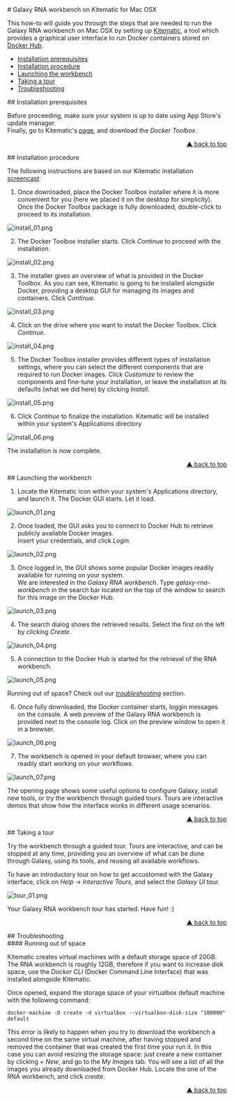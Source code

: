 <div id="top"/>
# Galaxy RNA workbench on Kitematic for Mac OSX

This how-to will guide you through the steps that are needed to run the Galaxy RNA workbench on Mac OSX by setting up [Kitematic](https://kitematic.com), a tool which provides a graphical user interface to run Docker containers stored on [Docker Hub](https://hub.docker.com/).

- [Installation prerequisites](#toc-prerequisites)
- [Installation procedure](#toc-install)
- [Launching the workbench](#toc-launch)
- [Taking a tour](#toc-tour)
- [Troubleshooting](#toc-troubleshooting)

<div id="toc-prerequisites"/>
## Installation prerequisites

Before proceeding, make sure your system is up to date using App Store's update manager.  
Finally, go to Kitematic's [page](https://kitematic.com/), and download the *Docker Toolbox*.
<p align="right"><a href="#top">&#x25B2; back to top</a></p>

<div id="toc-install"/>
## Installation procedure

The following instructions are based on our Kitematic installation [screencast](https://www.youtube.com/watch?v=ssnea4HXVfE):

1. Once downloaded, place the Docker Toolbox installer where it is more convenient for you (here we placed it on the desktop for simplicity). Once the Docker Toolbox package is fully downloaded, double-click to proceed to its installation.

  ![install_01.png](screenshots/kitematic/osx/install_01.png "Install the Docker Toolbox")

2. The Docker Toolbox installer starts. Click _Continue_ to proceed with the installation.

  ![install_02.png](screenshots/kitematic/osx/install_02.png "Installer starts")

3. The installer gives an overview of what is provided in the Docker Toolbox. As you can see, Kitematic is going to be installed alongside Docker, providing a desktop GUI for managing its images and containers. Click _Continue_.

  ![install_03.png](screenshots/kitematic/osx/install_03.png "Content")

4. Click on the drive where you want to install the Docker Toolbox. Click _Continue_.

  ![install_04.png](screenshots/kitematic/osx/install_04.png "Location")

5. The Docker Toolbox installer provides different types of installation settings, where you can select the different components that are required to run Docker images. Click _Customize_ to review the components and fine-tune your installation, or leave the installation at its defaults (what we did here) by clicking _Install_.

  ![install_05.png](screenshots/kitematic/osx/install_05.png "Customize")

6. Click _Continue_ to finalize the installation. Kitematic will be installed within your system's Applications directory

  ![install_06.png](screenshots/kitematic/osx/install_06.png "Manage")

The installation is now complete.
<p align="right"><a href="#top">&#x25B2; back to top</a></p>

<div id="toc-launch"/>
## Launching the workbench

1. Locate the Kitematic icon within your system's Applications directory, and launch it. The Docker GUI starts. Let it load.

  ![launch_01.png](screenshots/kitematic/osx/launch_01.png "Docker GUI")

2. Once loaded, the GUI asks you to connect to Docker Hub to retrieve publicly available Docker images.  
  Insert your credentials, and click _Login_.

  ![launch_02.png](screenshots/kitematic/osx/launch_02.png "Docker Hub")

3. Once logged in, the GUI shows some popular Docker images readily available for running on your system.  
  We are interested in the _Galaxy RNA workbench_. Type _galaxy-rna-workbench_ in the search bar located on the top of the window to search for this image on the Docker Hub.

  ![launch_03.png](screenshots/kitematic/osx/launch_03.png "Search the galaxy-rna-workbench")

4. The search dialog shows the retrieved results. Select the first on the left by clicking _Create_.

  ![launch_04.png](screenshots/kitematic/osx/launch_04.png "Get the galaxy-rna-workbench")

5. A connection to the Docker Hub is started for the retrieval of the RNA workbench.

  ![launch_05.png](screenshots/kitematic/osx/launch_05.png "Downloading the workbench")

  Running out of space? Check out our [_troubleshooting_](#troubleshooting-space) section.

6. Once fully downloaded, the Docker container starts, loggin messages on the console. A web preview of the Galaxy RNA workbench is provided next to the console log. Click on the preview window to open it in a browser.

  ![launch_06.png](screenshots/kitematic/osx/launch_06.png "Docker container starts")

7. The workbench is opened in your default browser, where you can readily start working on your workflows.

  ![launch_07.png](screenshots/kitematic/osx/launch_07.png "Workbench opens in the browser")

The opening page shows some useful options to configure Galaxy, install new tools, or try the workbench through guided tours. Tours are interactive demos that show how the interface works in different usage scenarios.
<p align="right"><a href="#top">&#x25B2; back to top</a></p>

<div id="toc-tour"/>
## Taking a tour

Try the workbench through a guided tour. Tours are interactive, and can be stopped at any time, providing you an overview of what can be done through Galaxy, using its tools, and reusing all available workflows.

To have an introductory tour on how to get accustomed with the Galaxy interface, click on _Help -> Interactive Tours_, and select the _Galaxy UI_ tour.

  ![tour_01.png](screenshots/kitematic/osx/tour_01.png "Introductory tour")

Your Galaxy RNA workbench tour has started. Have fun! :)
<p align="right"><a href="#top">&#x25B2; back to top</a></p>

<div id="toc-troubleshooting"/>
## Troubleshooting

<div id="troubleshooting-space"/>
#### Running out of space

Kitematic creates virtual machines with a default storage space of 20GB. The RNA workbench is roughly 12GB, therefore if you want to increase disk space, use the *Docker CLI* (Docker Command Line Interface) that was installed alongside Kitematic.

Once opened, expand the storage space of your virtualbox default machine with the following command:
```
docker-machine -D create -d virtualbox --virtualbox-disk-size "100000" default
```
This error is likely to happen when you try to download the workbench a second time on the same virtual machine, after having stopped and removed the container that was created the first time your run it. In this case you can avoid resizing the storage space: just create a new container by clicking _+ New_, and go to the _My Images_ tab. You will see a list of all the images you already downloaded from Docker Hub. Locate the one of the RNA workbench, and click _create_.
<p align="right"><a href="#top">&#x25B2; back to top</a></p>


